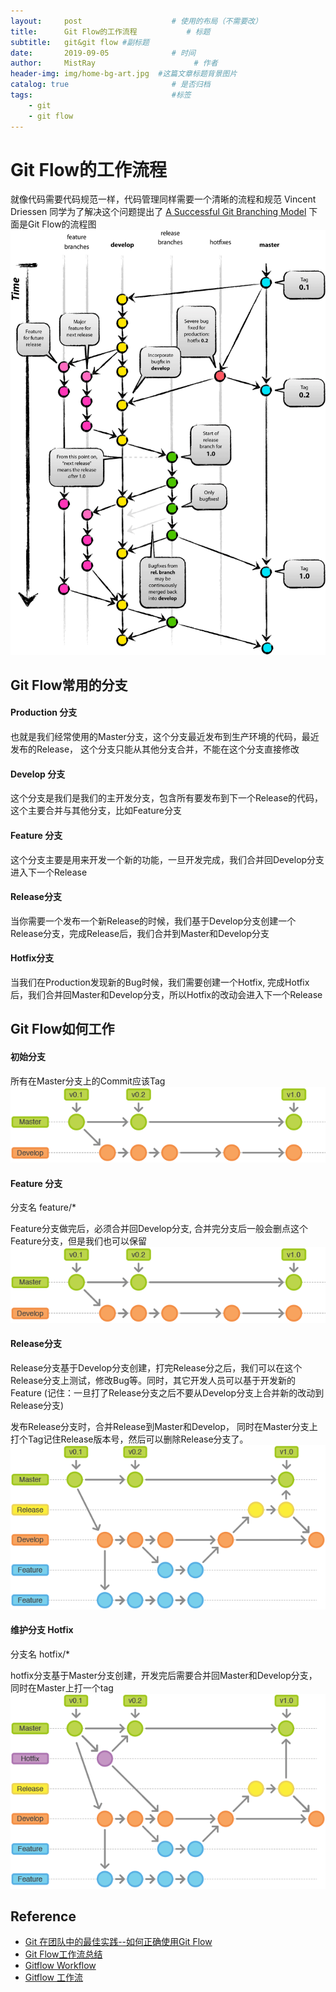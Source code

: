 ```yaml
---
layout:     post                    # 使用的布局（不需要改）
title:      Git Flow的工作流程           # 标题 
subtitle:   git&git flow #副标题
date:       2019-09-05              # 时间
author:     MistRay                      # 作者
header-img: img/home-bg-art.jpg  #这篇文章标题背景图片
catalog: true                       # 是否归档
tags:                               #标签
    - git
    - git flow
---
```

# Git Flow的工作流程

就像代码需要代码规范一样，代码管理同样需要一个清晰的流程和规范
Vincent Driessen 同学为了解决这个问题提出了 [A Successful Git Branching Model](https://nvie.com/posts/a-successful-git-branching-model/)
下面是Git Flow的流程图![o_git-flow-nvie](/img/post_img/o_git-flow-nvie.png)

## Git Flow常用的分支
#### Production 分支
也就是我们经常使用的Master分支，这个分支最近发布到生产环境的代码，最近发布的Release， 这个分支只能从其他分支合并，不能在这个分支直接修改

#### Develop 分支
这个分支是我们是我们的主开发分支，包含所有要发布到下一个Release的代码，这个主要合并与其他分支，比如Feature分支

#### Feature 分支
这个分支主要是用来开发一个新的功能，一旦开发完成，我们合并回Develop分支进入下一个Release

#### Release分支
当你需要一个发布一个新Release的时候，我们基于Develop分支创建一个Release分支，完成Release后，我们合并到Master和Develop分支

#### Hotfix分支
当我们在Production发现新的Bug时候，我们需要创建一个Hotfix, 完成Hotfix后，我们合并回Master和Develop分支，所以Hotfix的改动会进入下一个Release

## Git Flow如何工作

#### 初始分支
所有在Master分支上的Commit应该Tag  
![o_git-workflow-release-cycle-1historica](/img/post_img/o_git-workflow-release-cycle-1historical.png)

#### Feature 分支
分支名 feature/*

Feature分支做完后，必须合并回Develop分支, 合并完分支后一般会删点这个Feature分支，但是我们也可以保留  
![o_git-workflow-release-cycle-1historica](/img/post_img/o_git-workflow-release-cycle-1historical.png)

#### Release分支
Release分支基于Develop分支创建，打完Release分之后，我们可以在这个Release分支上测试，修改Bug等。同时，其它开发人员可以基于开发新的Feature (记住：一旦打了Release分支之后不要从Develop分支上合并新的改动到Release分支)

发布Release分支时，合并Release到Master和Develop， 同时在Master分支上打个Tag记住Release版本号，然后可以删除Release分支了。  
![o_git-workflow-release-cycle-3release](/img/post_img/o_git-workflow-release-cycle-3release.png)
#### 维护分支 Hotfix
分支名 hotfix/*

hotfix分支基于Master分支创建，开发完后需要合并回Master和Develop分支，同时在Master上打一个tag  
![o_git-workflow-release-cycle-4maintenance](/img/post_img/o_git-workflow-release-cycle-4maintenance.png)

## Reference
* [Git 在团队中的最佳实践--如何正确使用Git Flow](https://www.cnblogs.com/wish123/p/9785101.html)
* [Git Flow工作流总结](https://www.jianshu.com/p/34b95c5eedb6)
* [Gitflow Workflow](https://www.atlassian.com/git/tutorials/comparing-workflows/gitflow-workflow)
* [Gitflow 工作流](https://learnku.com/articles/6318/gitflow-workflow)
